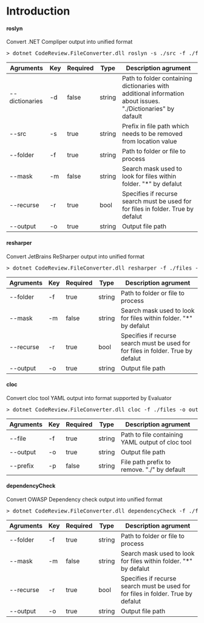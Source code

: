 # Introduction 

#### roslyn
Convert .NET Compliper output into unified format
<pre>
> dotnet CodeReview.FileConverter.dll roslyn -s ./src -f ./files -o output.json
</pre>
| Agruments         | Key       | Required  | Type      | Description agrument      |
| ----------------- | --------- | --------- | --------- | ------------------------- |
| --dictionaries    | -d        | false     | string    | Path to folder containing dictionaries with additional information about issues. "./Dictionaries" by dafault |
| --src             | -s        | true      | string    | Prefix in file path which needs to be removed from location value |
| --folder          | -f        | true      | string    | Path to folder or file to process |
| --mask            | -m        | false     | string    | Search mask used to look for files within folder. "*" by defalut |
| --recurse         | -r        | true      | bool      | Specifies if recurse search must be used for for files in folder. True by defalut |
| --output          | -o        | true      | string    | Output file path |

#### resharper
Convert JetBrains ReSharper output into unified format
<pre>
> dotnet CodeReview.FileConverter.dll resharper -f ./files -o output.json
</pre>
| Agruments         | Key       | Required  | Type      | Description agrument      |
| ----------------- | --------- | --------- | --------- | ------------------------- |
| --folder          | -f        | true      | string    | Path to folder or file to process  |
| --mask            | -m        | false     | string    | Search mask used to look for files within folder. "*" by defalut |
| --recurse         | -r        | true      | bool      | Specifies if recurse search must be used for for files in folder. True by defalut |
| --output          | -o        | true      | string    | Output file path |
        
#### cloc
Convert cloc tool YAML output into format supported by Evaluator
<pre>
> dotnet CodeReview.FileConverter.dll cloc -f ./files -o output.json -p ./
</pre>
| Agruments         | Key       | Required  | Type      | Description agrument      |
| ----------------- | --------- | --------- | --------- | ------------------------- |
| --file            | -f        | true      | string    | Path to file containing YAML output of cloc tool  |
| --output          | -o        | true      | string    | Output file path |
| --prefix          | -p        | false     | string    | File path prefix to remove. "./" by default |

#### dependencyCheck
Convert OWASP Dependency check output into unified format
<pre>
> dotnet CodeReview.FileConverter.dll dependencyCheck -f ./files -o output.json
</pre>
| Agruments         | Key       | Required  | Type      | Description agrument      |
| ----------------- | --------- | --------- | --------- | ------------------------- |
| --folder          | -f        | true      | string    | Path to folder or file to process |
| --mask            | -m        | false     | string    | Search mask used to look for files within folder. "*" by defalut |
| --recurse         | -r        | true      | bool      | Specifies if recurse search must be used for for files in folder. True by defalut |
| --output          | -o        | true      | string    | Output file path |